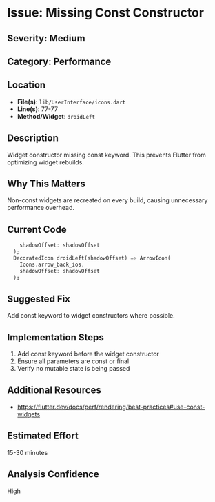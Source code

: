 # Issue: Missing Const Constructor

## Severity: Medium

## Category: Performance

## Location
- **File(s)**: `lib/UserInterface/icons.dart`
- **Line(s)**: 77-77
- **Method/Widget**: `droidLeft`

## Description
Widget constructor missing const keyword. This prevents Flutter from optimizing widget rebuilds.

## Why This Matters
Non-const widgets are recreated on every build, causing unnecessary performance overhead.

## Current Code
```dart
    shadowOffset: shadowOffset
  );
  DecoratedIcon droidLeft(shadowOffset) => ArrowIcon(
    Icons.arrow_back_ios,
    shadowOffset: shadowOffset
  );
```

## Suggested Fix
Add const keyword to widget constructors where possible.

## Implementation Steps
1. Add const keyword before the widget constructor
2. Ensure all parameters are const or final
3. Verify no mutable state is being passed

## Additional Resources
- https://flutter.dev/docs/perf/rendering/best-practices#use-const-widgets

## Estimated Effort
15-30 minutes

## Analysis Confidence
High
